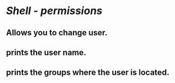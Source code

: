# _Shell - permissions_
## Allows you to change user. 
## prints the user name.
## prints the groups where the user is located.
## 
